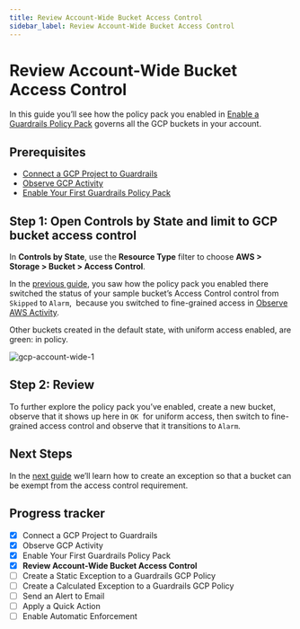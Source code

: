 ```yaml
---
title: Review Account-Wide Bucket Access Control
sidebar_label: Review Account-Wide Bucket Access Control
---
```



# Review Account-Wide Bucket Access Control

In this guide you’ll see how the policy pack you enabled in [Enable a Guardrails Policy Pack](/guardrails/docs/getting-started/getting-started-gcp/review-across-account) governs all the GCP buckets in your account.

## Prerequisites

- [Connect a GCP Project to Guardrails](/guardrails/docs/getting-started/getting-started-gcp/connect-a-project/)
- [Observe GCP Activity](/guardrails/docs/getting-started/getting-started-gcp/observe-gcp-activity/)
- [Enable Your First Guardrails Policy Pack](/guardrails/docs/getting-started/getting-started-gcp/enable-policy-pack/)


## Step 1: Open Controls by State and limit to GCP bucket access control

In **Controls by State**, use the **Resource Type** filter to choose **AWS > Storage > Bucket > Access Control**.  
  
In the [previous guide](/guardrails/docs/getting-started/getting-started-gcp/enable-policy-pack), you saw how the policy pack you enabled there switched the status of your sample bucket’s Access Control control from `Skipped` to `Alarm`,  because you switched to fine-grained access in [Observe AWS Activity](/guardrails/docs/getting-started/getting-started-gcp/observe-gcp-activity).  
  
Other buckets created in the default state, with uniform access enabled, are green: in policy.

<p><img alt="gcp-account-wide-1" src="/images/docs/guardrails/getting-started/getting-started-gcp/review-account-wide/gcp-account-wide-1.png"/></p>

## Step 2: Review

To further explore the policy pack you’ve enabled, create a new bucket, observe that it shows up here in `OK`  for uniform access, then switch to fine-grained access control and observe that it transitions to `Alarm`.

## Next Steps

In the [next guide](/guardrails/docs/getting-started/getting-started-gcp/create-static-exception) we’ll learn how to create an exception so that a bucket can be exempt from the access control requirement.  
  



## Progress tracker

- [x] Connect a GCP Project to Guardrails
- [x] Observe GCP Activity
- [x] Enable Your First Guardrails Policy Pack
- [x] **Review Account-Wide Bucket Access Control**
- [ ] Create a Static Exception to a Guardrails GCP Policy
- [ ] Create a Calculated Exception to a Guardrails GCP Policy
- [ ] Send an Alert to Email
- [ ] Apply a Quick Action
- [ ] Enable Automatic Enforcement
